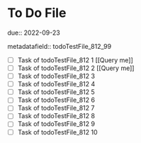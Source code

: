 # To Do File

due:: 2022-09-23

metadatafield:: todoTestFile_812_99

- [ ] Task of todoTestFile_812 1 [[Query me]]
- [ ] Task of todoTestFile_812 2 [[Query me]]
- [ ] Task of todoTestFile_812 3
- [ ] Task of todoTestFile_812 4
- [ ] Task of todoTestFile_812 5
- [ ] Task of todoTestFile_812 6
- [ ] Task of todoTestFile_812 7
- [ ] Task of todoTestFile_812 8
- [ ] Task of todoTestFile_812 9
- [ ] Task of todoTestFile_812 10